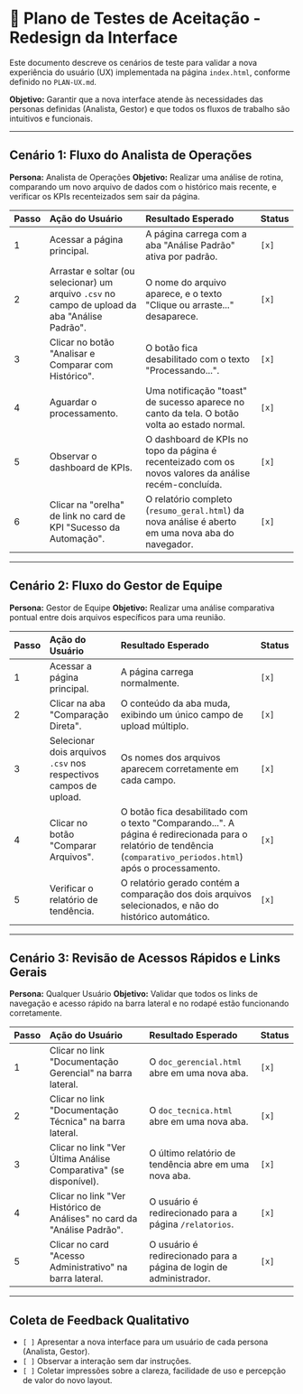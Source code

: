 # 🧪 Plano de Testes de Aceitação - Redesign da Interface

Este documento descreve os cenários de teste para validar a nova experiência do usuário (UX) implementada na página `index.html`, conforme definido no `PLAN-UX.md`.

**Objetivo:** Garantir que a nova interface atende às necessidades das personas definidas (Analista, Gestor) e que todos os fluxos de trabalho são intuitivos e funcionais.

---

## Cenário 1: Fluxo do Analista de Operações

**Persona:** Analista de Operações
**Objetivo:** Realizar uma análise de rotina, comparando um novo arquivo de dados com o histórico mais recente, e verificar os KPIs recenteizados sem sair da página.

| Passo | Ação do Usuário | Resultado Esperado | Status |
| :--- | :--- | :--- | :--- |
| 1 | Acessar a página principal. | A página carrega com a aba "Análise Padrão" ativa por padrão. | `[x]` |
| 2 | Arrastar e soltar (ou selecionar) um arquivo `.csv` no campo de upload da aba "Análise Padrão". | O nome do arquivo aparece, e o texto "Clique ou arraste..." desaparece. | `[x]` |
| 3 | Clicar no botão "Analisar e Comparar com Histórico". | O botão fica desabilitado com o texto "Processando...". | `[x]` |
| 4 | Aguardar o processamento. | Uma notificação "toast" de sucesso aparece no canto da tela. O botão volta ao estado normal. | `[x]` |
| 5 | Observar o dashboard de KPIs. | O dashboard de KPIs no topo da página é recenteizado com os novos valores da análise recém-concluída. | `[x]` |
| 6 | Clicar na "orelha" de link no card de KPI "Sucesso da Automação". | O relatório completo (`resumo_geral.html`) da nova análise é aberto em uma nova aba do navegador. | `[x]` |

---

## Cenário 2: Fluxo do Gestor de Equipe

**Persona:** Gestor de Equipe
**Objetivo:** Realizar uma análise comparativa pontual entre dois arquivos específicos para uma reunião.

| Passo | Ação do Usuário | Resultado Esperado | Status |
| :--- | :--- | :--- | :--- |
| 1 | Acessar a página principal. | A página carrega normalmente. | `[x]` |
| 2 | Clicar na aba "Comparação Direta". | O conteúdo da aba muda, exibindo um único campo de upload múltiplo. | `[x]` |
| 3 | Selecionar dois arquivos `.csv` nos respectivos campos de upload. | Os nomes dos arquivos aparecem corretamente em cada campo. | `[x]` |
| 4 | Clicar no botão "Comparar Arquivos". | O botão fica desabilitado com o texto "Comparando...". A página é redirecionada para o relatório de tendência (`comparativo_periodos.html`) após o processamento. | `[x]` |
| 5 | Verificar o relatório de tendência. | O relatório gerado contém a comparação dos dois arquivos selecionados, e não do histórico automático. | `[x]` |

---

## Cenário 3: Revisão de Acessos Rápidos e Links Gerais

**Persona:** Qualquer Usuário
**Objetivo:** Validar que todos os links de navegação e acesso rápido na barra lateral e no rodapé estão funcionando corretamente.

| Passo | Ação do Usuário | Resultado Esperado | Status |
| :--- | :--- | :--- | :--- |
| 1 | Clicar no link "Documentação Gerencial" na barra lateral. | O `doc_gerencial.html` abre em uma nova aba. | `[x]` |
| 2 | Clicar no link "Documentação Técnica" na barra lateral. | O `doc_tecnica.html` abre em uma nova aba. | `[x]` |
| 3 | Clicar no link "Ver Última Análise Comparativa" (se disponível). | O último relatório de tendência abre em uma nova aba. | `[x]` |
| 4 | Clicar no link "Ver Histórico de Análises" no card da "Análise Padrão". | O usuário é redirecionado para a página `/relatorios`. | `[x]` |
| 5 | Clicar no card "Acesso Administrativo" na barra lateral. | O usuário é redirecionado para a página de login de administrador. | `[x]` |

---

## Coleta de Feedback Qualitativo

- `[ ]` Apresentar a nova interface para um usuário de cada persona (Analista, Gestor).
- `[ ]` Observar a interação sem dar instruções.
- `[ ]` Coletar impressões sobre a clareza, facilidade de uso e percepção de valor do novo layout.
